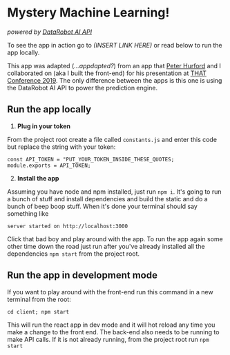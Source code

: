 # Mystery Machine Learning!

_powered by [DataRobot AI API](https://developers.datarobot.com)_

To see the app in action go to _(INSERT LINK HERE)_ or read below to run the app locally.

This app was adapted (_...appdapted?_) from an app that [Peter Hurford](https://github.com/peterhurford) and I collaborated on (aka I built the front-end) for his presentation at [THAT Conference 2019](www.thatconference.com). The only difference between the apps is this one is using the DataRobot AI API to power the prediction engine.

## Run the app locally

1. **Plug in your token**

From the project root create a file called `constants.js` and enter this code but replace the string with your token:

```
const API_TOKEN = "PUT_YOUR_TOKEN_INSIDE_THESE_QUOTES;
module.exports = API_TOKEN;
```

2. **Install the app**

Assuming you have node and npm installed, just run `npm i`. It's going to run a bunch of stuff and install dependencies and build the static and do a bunch of beep boop stuff. When it's done your terminal should say something like

```
server started on http://localhost:3000
```

Click that bad boy and play around with the app. To run the app again some other time down the road just run after you've already installed all the dependencies `npm start` from the project root.

## Run the app in development mode

If you want to play around with the front-end run this command in a new terminal from the root:

`cd client; npm start`

This will run the react app in dev mode and it will hot reload any time you make a change to the front end. The back-end also needs to be running to make API calls. If it is not already running, from the project root run `npm start`
